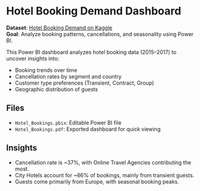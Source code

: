 # Hotel Booking Demand Dashboard

**Dataset**: [Hotel Booking Demand on Kaggle](https://www.kaggle.com/datasets/jessemostipak/hotel-booking-demand)  
**Goal**: Analyze booking patterns, cancellations, and seasonality using Power BI.

This Power BI dashboard analyzes hotel booking data (2015–2017) to uncover insights into:
- Booking trends over time
- Cancellation rates by segment and country
- Customer type preferences (Transient, Contract, Group)
- Geographic distribution of guests

## Files
- `Hotel_Bookings.pbix`: Editable Power BI file
- `Hotel_Bookings.pdf`: Exported dashboard for quick viewing

## Insights
- Cancellation rate is ~37%, with Online Travel Agencies contributing the most.
- City Hotels account for ~66% of bookings, mainly from transient guests.
- Guests come primarily from Europe, with seasonal booking peaks.
